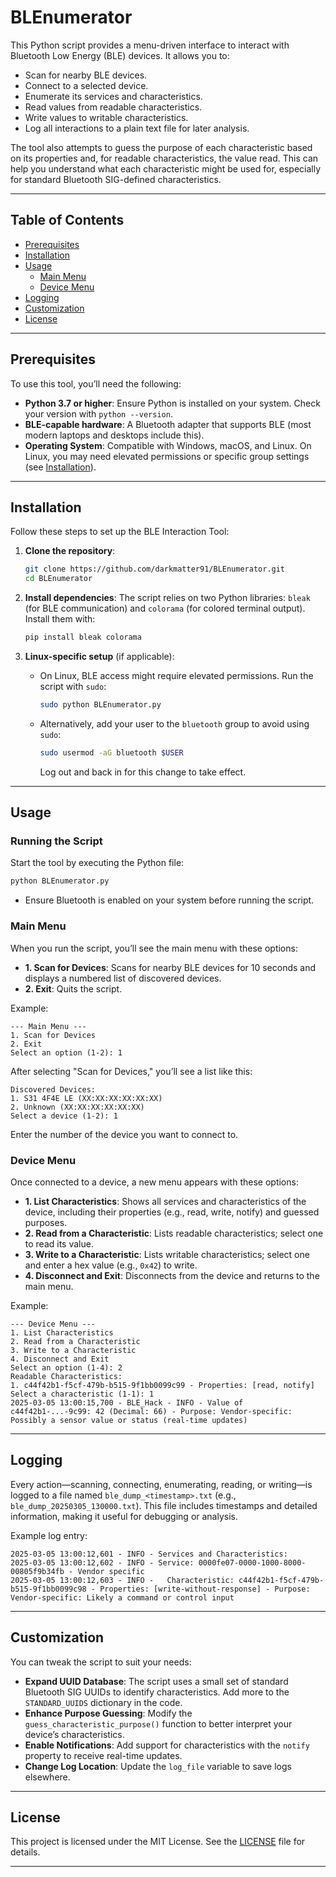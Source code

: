 # BLEnumerator

This Python script provides a menu-driven interface to interact with Bluetooth Low Energy (BLE) devices. It allows you to:

- Scan for nearby BLE devices.
- Connect to a selected device.
- Enumerate its services and characteristics.
- Read values from readable characteristics.
- Write values to writable characteristics.
- Log all interactions to a plain text file for later analysis.

The tool also attempts to guess the purpose of each characteristic based on its properties and, for readable characteristics, the value read. This can help you understand what each characteristic might be used for, especially for standard Bluetooth SIG-defined characteristics.

---

## Table of Contents

- [Prerequisites](#prerequisites)
- [Installation](#installation)
- [Usage](#usage)
  - [Main Menu](#main-menu)
  - [Device Menu](#device-menu)
- [Logging](#logging)
- [Customization](#customization)
- [License](#license)

---

## Prerequisites

To use this tool, you’ll need the following:

- **Python 3.7 or higher**: Ensure Python is installed on your system. Check your version with `python --version`.
- **BLE-capable hardware**: A Bluetooth adapter that supports BLE (most modern laptops and desktops include this).
- **Operating System**: Compatible with Windows, macOS, and Linux. On Linux, you may need elevated permissions or specific group settings (see [Installation](#installation)).

---

## Installation

Follow these steps to set up the BLE Interaction Tool:

1. **Clone the repository**:
   ```bash
   git clone https://github.com/darkmatter91/BLEnumerator.git
   cd BLEnumerator
   ```

2. **Install dependencies**:
   The script relies on two Python libraries: `bleak` (for BLE communication) and `colorama` (for colored terminal output). Install them with:
   ```bash
   pip install bleak colorama
   ```

3. **Linux-specific setup** (if applicable):
   - On Linux, BLE access might require elevated permissions. Run the script with `sudo`:
     ```bash
     sudo python BLEnumerator.py
     ```
   - Alternatively, add your user to the `bluetooth` group to avoid using `sudo`:
     ```bash
     sudo usermod -aG bluetooth $USER
     ```
     Log out and back in for this change to take effect.

---

## Usage

### Running the Script

Start the tool by executing the Python file:
```bash
python BLEnumerator.py
```
- Ensure Bluetooth is enabled on your system before running the script.

### Main Menu

When you run the script, you’ll see the main menu with these options:

- **1. Scan for Devices**: Scans for nearby BLE devices for 10 seconds and displays a numbered list of discovered devices.
- **2. Exit**: Quits the script.

Example:
```
--- Main Menu ---
1. Scan for Devices
2. Exit
Select an option (1-2): 1
```

After selecting "Scan for Devices," you’ll see a list like this:
```
Discovered Devices:
1. S31 4F4E LE (XX:XX:XX:XX:XX:XX)
2. Unknown (XX:XX:XX:XX:XX:XX)
Select a device (1-2): 1
```
Enter the number of the device you want to connect to.

### Device Menu

Once connected to a device, a new menu appears with these options:

- **1. List Characteristics**: Shows all services and characteristics of the device, including their properties (e.g., read, write, notify) and guessed purposes.
- **2. Read from a Characteristic**: Lists readable characteristics; select one to read its value.
- **3. Write to a Characteristic**: Lists writable characteristics; select one and enter a hex value (e.g., `0x42`) to write.
- **4. Disconnect and Exit**: Disconnects from the device and returns to the main menu.

Example:
```
--- Device Menu ---
1. List Characteristics
2. Read from a Characteristic
3. Write to a Characteristic
4. Disconnect and Exit
Select an option (1-4): 2
Readable Characteristics:
1. c44f42b1-f5cf-479b-b515-9f1bb0099c99 - Properties: [read, notify]
Select a characteristic (1-1): 1
2025-03-05 13:00:15,700 - BLE_Hack - INFO - Value of c44f42b1-...-9c99: 42 (Decimal: 66) - Purpose: Vendor-specific: Possibly a sensor value or status (real-time updates)
```

---

## Logging

Every action—scanning, connecting, enumerating, reading, or writing—is logged to a file named `ble_dump_<timestamp>.txt` (e.g., `ble_dump_20250305_130000.txt`). This file includes timestamps and detailed information, making it useful for debugging or analysis.

Example log entry:
```
2025-03-05 13:00:12,601 - INFO - Services and Characteristics:
2025-03-05 13:00:12,602 - INFO - Service: 0000fe07-0000-1000-8000-00805f9b34fb - Vendor specific
2025-03-05 13:00:12,603 - INFO -   Characteristic: c44f42b1-f5cf-479b-b515-9f1bb0099c98 - Properties: [write-without-response] - Purpose: Vendor-specific: Likely a command or control input
```

---

## Customization

You can tweak the script to suit your needs:

- **Expand UUID Database**: The script uses a small set of standard Bluetooth SIG UUIDs to identify characteristics. Add more to the `STANDARD_UUIDS` dictionary in the code.
- **Enhance Purpose Guessing**: Modify the `guess_characteristic_purpose()` function to better interpret your device’s characteristics.
- **Enable Notifications**: Add support for characteristics with the `notify` property to receive real-time updates.
- **Change Log Location**: Update the `log_file` variable to save logs elsewhere.

---

## License

This project is licensed under the MIT License. See the [LICENSE](LICENSE) file for details.

---
